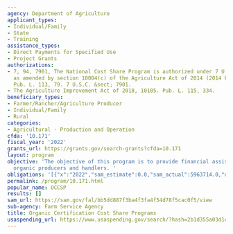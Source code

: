 ```yaml
---
agency: Department of Agriculture
applicant_types:
- Individual/Family
- State
- Training
assistance_types:
- Direct Payments for Specified Use
- Project Grants
authorizations:
- 7, 94, 7901, The National Cost Share Program is authorized under 7 U.S.C. 7901 note,
  as amended by section 10004(c) of the Agriculture Act of 2014 (2014 Farm Bill)..
  Pub. L. 113, 79. 7 U.S.C. &sect; 7901.
- The Agriculture Improvement Act of 2018, 10105. Pub. L. 115, 334.
beneficiary_types:
- Farmer/Rancher/Agriculture Producer
- Individual/Family
- Rural
categories:
- Agricultural - Production and Operation
cfda: '10.171'
fiscal_year: '2022'
grants_url: https://grants.gov/search-grants?cfda=10.171
layout: program
objective: 'The objective of this program is to provide financial assistance to certified
  organic producers and handlers. '
obligations: '[{"x":"2022","sam_estimate":0.0,"sam_actual":5963714.0,"usa_spending_actual":5677524.92},{"x":"2023","sam_estimate":9715991.0,"sam_actual":2946755.0,"usa_spending_actual":6049827.85},{"x":"2024","sam_estimate":3000000.0,"sam_actual":0.0,"usa_spending_actual":6182616.36}]'
permalink: /program/10.171.html
popular_name: OCCSP
results: []
sam_url: https://sam.gov/fal/bb5dd887f3ba4f3fa4f54d78f5cac0f5/view
sub-agency: Farm Service Agency
title: Organic Certification Cost Share Programs
usaspending_url: https://www.usaspending.gov/search/?hash=2b1d355a03d1ed363cba2238494e7e1e
---
```

